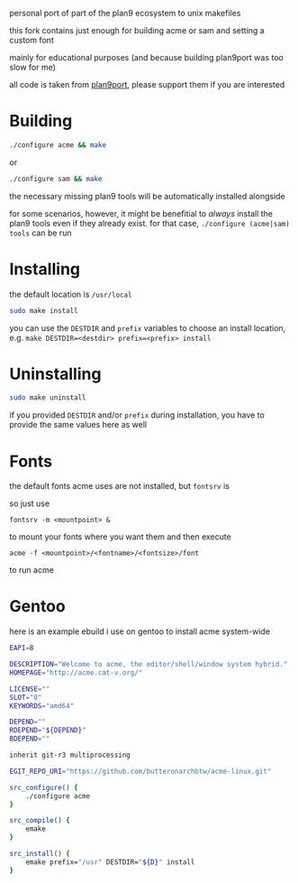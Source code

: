 personal port of part of the plan9 ecosystem to unix makefiles

this fork contains just enough for building acme or sam and setting a custom font

mainly for educational purposes (and because building plan9port was too slow for me)

all code is taken from [plan9port](https://github.com/9fans/plan9port), please support them if you are interested

# Building

```sh
./configure acme && make
```

or

```sh
./configure sam && make
```

the necessary missing plan9 tools will be automatically installed alongside

for some scenarios, however, it might be benefitial to *always* install the plan9 tools even if they already exist.
for that case, `./configure (acme|sam) tools` can be run

# Installing

the default location is `/usr/local`

```sh
sudo make install
```

you can use the `DESTDIR` and `prefix` variables to choose an install location, e.g. `make DESTDIR=<destdir> prefix=<prefix> install`

# Uninstalling

```sh
sudo make uninstall
```

if you provided `DESTDIR` and/or `prefix` during installation, you have to provide the same values here as well

# Fonts

the default fonts acme uses are not installed, but `fontsrv` is

so just use

```
fontsrv -m <mountpoint> &
```

to mount your fonts where you want them and then execute

```
acme -f <mountpoint>/<fontname>/<fontsize>/font
```

to run acme

# Gentoo

here is an example ebuild i use on gentoo to install acme system-wide

```ebuild
EAPI=8

DESCRIPTION="Welcome to acme, the editor/shell/window system hybrid."
HOMEPAGE="http://acme.cat-v.org/"

LICENSE=""
SLOT="0"
KEYWORDS="amd64"

DEPEND=""
RDEPEND="${DEPEND}"
BDEPEND=""

inherit git-r3 multiprocessing

EGIT_REPO_URI="https://github.com/butteronarchbtw/acme-linux.git"

src_configure() {
	./configure acme
}

src_compile() {
	emake
}

src_install() {
	emake prefix="/usr" DESTDIR="${D}" install
}
```
